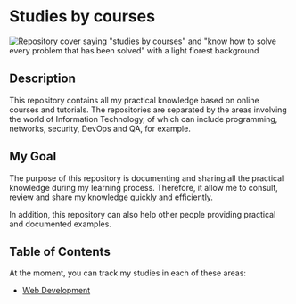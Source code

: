 # Studies by courses

![Repository cover saying "studies by courses" and "know how to solve every problem that has been solved" with a light florest background](/cover-studies.png "Repository cover")

## Description

This repository contains all my practical knowledge based on online courses and tutorials. The repositories are separated by the areas involving the world of Information Technology, of which can include programming, networks, security, DevOps and QA, for example.

## My Goal

The purpose of this repository is documenting and sharing all the practical knowledge during my learning process. Therefore, it allow me to consult, review and share my knowledge quickly and efficiently.

In addition, this repository can also help other people providing practical and documented examples.

## Table of Contents

At the moment, you can track my studies in each of these areas:

- [Web Development](/web-development/)


